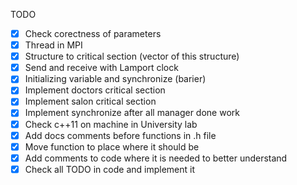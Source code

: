 TODO
- [x] Check corectness of parameters
- [x] Thread in MPI
- [x] Structure to critical section (vector of this structure)
- [x] Send and receive with Lamport clock
- [x] Initializing variable and synchronize (barier)
- [x] Implement doctors critical section
- [x] Implement salon critical section
- [x] Implement synchronize after all manager done work
- [x] Check c++11 on machine in University lab
- [x] Add docs comments before functions in .h file
- [x] Move function to place where it should be
- [x] Add comments to code where it is needed to better understand
- [x] Check all TODO in code and implement it